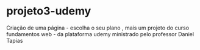 # projeto3-udemy
Criação de uma página - escolha o seu plano , mais um projeto do curso fundamentos web - da plataforma udemy ministrado pelo professor Daniel Tapias
